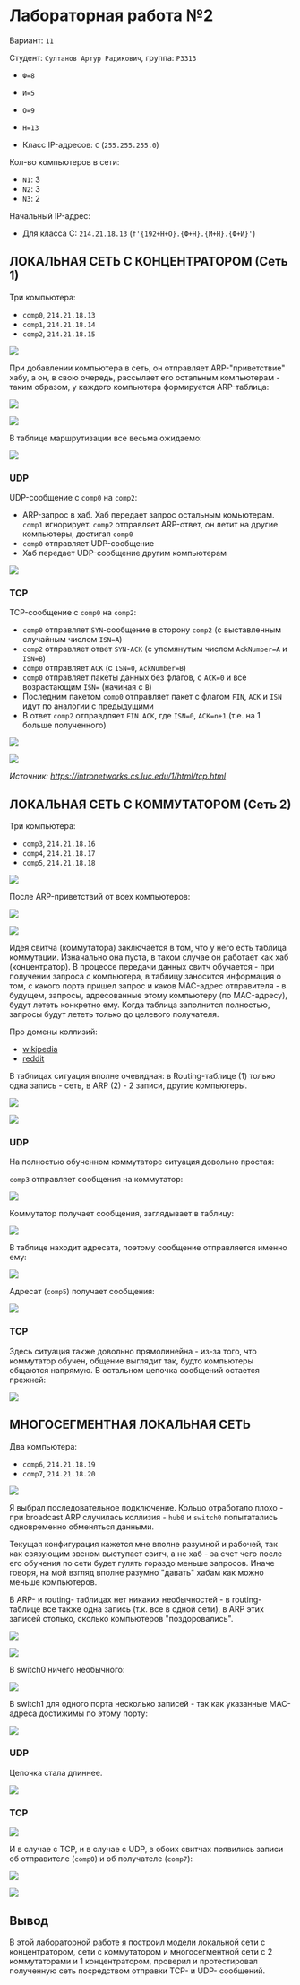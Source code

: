 # Лабораторная работа №2

Вариант: `11`

Студент: `Султанов Артур Радикович`, группа: `P3313`

- `Ф=8`
- `И=5`
- `О=9`
- `Н=13`

- Класс IP-адресов: `C` (`255.255.255.0`)

Кол-во компьютеров в сети:

- `N1`: 3
- `N2`: 3
- `N3`: 2

Начальный IP-адрес:
- Для класса C: `214.21.18.13` (`f'{192+Н+О}.{Ф+Н}.{И+Н}.{Ф+И}'`)

## ЛОКАЛЬНАЯ СЕТЬ С КОНЦЕНТРАТОРОМ (Сеть 1)

Три компьютера:

- `comp0`, `214.21.18.13`
- `comp1`, `214.21.18.14`
- `comp2`, `214.21.18.15`

![](assets/img/stage1.png)

При добавлении компьютера в сеть, он отправляет ARP-"приветствие" хабу, а он, в свою очередь, рассылает его остальным компьютерам - таким образом, у каждого компьютера формируется ARP-таблица:

![](assets/img/stage1-log.png)

![](assets/img/stage1-arp.png)

В таблице маршрутизации все весьма ожидаемо:

![](assets/img/stage1-routing.jpg)

### UDP

UDP-сообщение с `comp0` на `comp2`:

- ARP-запрос в хаб. Хаб передает запрос остальным комьютерам. `comp1` игнорирует. `comp2` отправляет ARP-ответ, он летит на другие компьютеры, достигая `comp0`
- `comp0` отправляет UDP-сообщение
- Хаб передает UDP-сообщение другим компьютерам

![](assets/img/stage1-udp.jpg)

### TCP

TCP-сообщение с `comp0` на `comp2`:

- `comp0` отправляет `SYN`-сообщение в сторону `comp2` (с выставленным случайным числом `ISN=A`)
- `comp2` отправляет ответ `SYN-ACK` (с упомянутым числом `AckNumber=A` и `ISN=B`)
- `comp0` отправляет `ACK` (с `ISN=0`, `AckNumber=B`)
- `comp0` отправляет пакеты данных без флагов, с `ACK=0` и все возрастающим `ISN=` (начиная с `B`)
- Последним пакетом `comp0` отправляет пакет с флагом `FIN`, `ACK` и `ISN` идут по аналогии с предыдущими
- В ответ `comp2` отправдляет `FIN ACK`, где `ISN=0`, `ACK=n+1` (т.е. на 1 больше полученного)

![](assets/img/stage1-tcp.jpg)

![](assets/img/tcp_ladder_states.png)

_Источник: https://intronetworks.cs.luc.edu/1/html/tcp.html_

## ЛОКАЛЬНАЯ СЕТЬ С КОММУТАТОРОМ (Сеть 2)

Три компьютера:

- `comp3`, `214.21.18.16`
- `comp4`, `214.21.18.17`
- `comp5`, `214.21.18.18`

![](assets/img/stage2.jpg)

После ARP-приветствий от всех компьютеров:

![](assets/img/stage2-log.jpg)

![](assets/img/stage2-switch.jpg)

Идея свитча (коммутатора) заключается в том, что у него есть таблица коммутации. Изначально она пуста, в таком случае он работает как хаб (концентратор). В процессе передачи данных свитч обучается - при получении запроса с компьютера, в таблицу заносится информация о том, с какого порта пришел запрос и каков MAC-адрес отправителя - в будущем, запросы, адресованные этому компьютеру (по MAC-адресу), будут лететь конкретно ему. Когда таблица заполнится полностью, запросы будут лететь только до целевого получателя.

Про домены коллизий:

- [wikipedia](https://ru.wikipedia.org/wiki/%D0%94%D0%BE%D0%BC%D0%B5%D0%BD_%D0%BA%D0%BE%D0%BB%D0%BB%D0%B8%D0%B7%D0%B8%D0%B9)
- [reddit](https://www.reddit.com/r/ccna/comments/13i6i3y/collision_domains/)

В таблицах ситуация вполне очевидная: в Routing-таблице (1) только одна запись - сеть, в ARP (2) - 2 записи, другие компьютеры.

![](assets/img/stage2-routing.jpg)

![](assets/img/stage2-arp.jpg)

### UDP

На полностью обученном коммутаторе ситуация довольно простая:

`comp3` отправляет сообщения на коммутатор:

![](assets/img/stage2-udp1.jpg)

Коммутатор получает сообщения, заглядывает в таблицу:

![](assets/img/stage2-udp2.jpg)

В таблице находит адресата, поэтому сообщение отправляется именно ему:

![](assets/img/stage2-udp3.jpg)

Адресат (`comp5`) получает сообщения:

![](assets/img/stage2-udp4.jpg)

### TCP

Здесь ситуация также довольно прямолинейна - из-за того, что коммутатор обучен, общение выглядит так, будто компьютеры общаются напрямую. В остальном цепочка сообщений остается прежней:

![](assets/img/stage2-tcp.jpg)

## МНОГОСЕГМЕНТНАЯ ЛОКАЛЬНАЯ СЕТЬ

Два компьютера:

- `comp6`, `214.21.18.19`
- `comp7`, `214.21.18.20`

![](assets/img/stage3.jpg)

Я выбрал последовательное подключение. Кольцо отработало плохо - при broadcast ARP случилась коллизия - `hub0` и `switch0` попытатались одновременно обменяться данными.

Текущая конфигурация кажется мне вполне разумной и рабочей, так как связующим звеном выступает свитч, а не хаб - за счет чего после его обучения по сети будет гулять гораздо меньше запросов. Иначе говоря, на мой взгляд вполне разумно "давать" хабам как можно меньше компьютеров.

В ARP- и routing- таблицах нет никаких необычностей - в routing-таблице все также одна запись (т.к. все в одной сети), в ARP этих записей столько, сколько компьютеров "поздоровались".

![](assets/img/stage3-arp.jpg)

![](assets/img/stage3-routing.jpg)

В switch0 ничего необычного:

![](assets/img/stage3-switch0.jpg)

В switch1 для одного порта несколько записей - так как указанные MAC-адреса достижимы по этому порту:

![](assets/img/stage3-switch1.jpg)

### UDP

Цепочка стала длиннее.

![](assets/img/stage3-udp.jpg)

### TCP

![](assets/img/stage3-tcp.jpg)

И в случае с TCP, и в случае с UDP, в обоих свитчах появились записи об отправителе (`comp0`) и об получателе (`comp7`):

![](assets/img/stage3-test-switch0.jpg)

![](assets/img/stage3-test-switch1.jpg)

## Вывод

В этой лабораторной работе я построил модели локальной сети с концентратором, сети с коммутатором и многосегментной сети с 2 коммутаторами и 1 концентратором, проверил и протестировал полученную сеть посредством отправки TCP- и UDP- сообщений.

